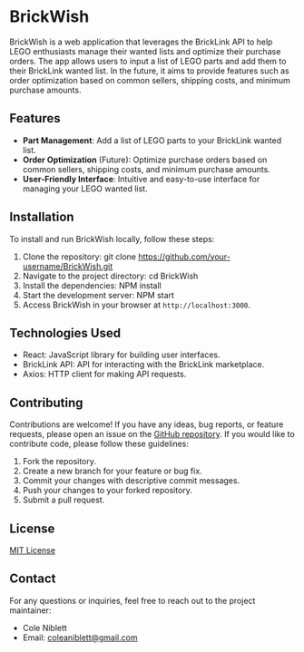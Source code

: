 # BrickWish

BrickWish is a web application that leverages the BrickLink API to help LEGO enthusiasts manage their wanted lists and optimize their purchase orders. The app allows users to input a list of LEGO parts and add them to their BrickLink wanted list. In the future, it aims to provide features such as order optimization based on common sellers, shipping costs, and minimum purchase amounts.

## Features

- **Part Management**: Add a list of LEGO parts to your BrickLink wanted list.
- **Order Optimization** (Future): Optimize purchase orders based on common sellers, shipping costs, and minimum purchase amounts.
- **User-Friendly Interface**: Intuitive and easy-to-use interface for managing your LEGO wanted list.

## Installation

To install and run BrickWish locally, follow these steps:

1. Clone the repository: git clone https://github.com/your-username/BrickWish.git
2. Navigate to the project directory: cd BrickWish
3. Install the dependencies: NPM install
4. Start the development server: NPM start
5. Access BrickWish in your browser at `http://localhost:3000`.

## Technologies Used

- React: JavaScript library for building user interfaces.
- BrickLink API: API for interacting with the BrickLink marketplace.
- Axios: HTTP client for making API requests.

## Contributing

Contributions are welcome! If you have any ideas, bug reports, or feature requests, please open an issue on the [GitHub repository](https://github.com/your-username/BrickWish/issues). If you would like to contribute code, please follow these guidelines:

1. Fork the repository.
2. Create a new branch for your feature or bug fix.
3. Commit your changes with descriptive commit messages.
4. Push your changes to your forked repository.
5. Submit a pull request.

## License

[MIT License](https://opensource.org/licenses/MIT)

## Contact

For any questions or inquiries, feel free to reach out to the project maintainer:

- Cole Niblett
- Email: coleaniblett@gmail.com
